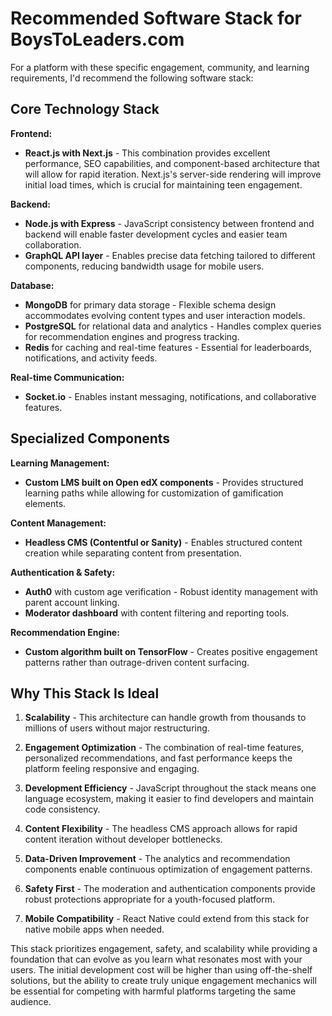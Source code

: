 # Recommended Software Stack for BoysToLeaders.com

For a platform with these specific engagement, community, and learning requirements, I'd recommend the following software stack:

## Core Technology Stack

**Frontend:**
- **React.js with Next.js** - This combination provides excellent performance, SEO capabilities, and component-based architecture that will allow for rapid iteration. Next.js's server-side rendering will improve initial load times, which is crucial for maintaining teen engagement.

**Backend:**
- **Node.js with Express** - JavaScript consistency between frontend and backend will enable faster development cycles and easier team collaboration.
- **GraphQL API layer** - Enables precise data fetching tailored to different components, reducing bandwidth usage for mobile users.

**Database:**
- **MongoDB** for primary data storage - Flexible schema design accommodates evolving content types and user interaction models.
- **PostgreSQL** for relational data and analytics - Handles complex queries for recommendation engines and progress tracking.
- **Redis** for caching and real-time features - Essential for leaderboards, notifications, and activity feeds.

**Real-time Communication:**
- **Socket.io** - Enables instant messaging, notifications, and collaborative features.

## Specialized Components

**Learning Management:**
- **Custom LMS built on Open edX components** - Provides structured learning paths while allowing for customization of gamification elements.

**Content Management:**
- **Headless CMS (Contentful or Sanity)** - Enables structured content creation while separating content from presentation.

**Authentication & Safety:**
- **Auth0** with custom age verification - Robust identity management with parent account linking.
- **Moderator dashboard** with content filtering and reporting tools.

**Recommendation Engine:**
- **Custom algorithm built on TensorFlow** - Creates positive engagement patterns rather than outrage-driven content surfacing.

## Why This Stack Is Ideal

1. **Scalability** - This architecture can handle growth from thousands to millions of users without major restructuring.

2. **Engagement Optimization** - The combination of real-time features, personalized recommendations, and fast performance keeps the platform feeling responsive and engaging.

3. **Development Efficiency** - JavaScript throughout the stack means one language ecosystem, making it easier to find developers and maintain code consistency.

4. **Content Flexibility** - The headless CMS approach allows for rapid content iteration without developer bottlenecks.

5. **Data-Driven Improvement** - The analytics and recommendation components enable continuous optimization of engagement patterns.

6. **Safety First** - The moderation and authentication components provide robust protections appropriate for a youth-focused platform.

7. **Mobile Compatibility** - React Native could extend from this stack for native mobile apps when needed.

This stack prioritizes engagement, safety, and scalability while providing a foundation that can evolve as you learn what resonates most with your users. The initial development cost will be higher than using off-the-shelf solutions, but the ability to create truly unique engagement mechanics will be essential for competing with harmful platforms targeting the same audience.